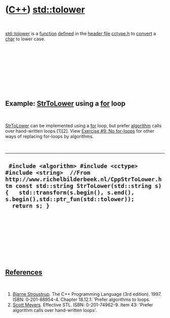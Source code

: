 
 

 

 

 

 

([C++](Cpp.md)) [std::tolower](CppTolower.md)
===============================================

 

[std::tolower](CppTolower.md) is a [function](CppFunction.md)
[defined](CppDefinition.md) in the [header file](CppHeaderFile.md)
[cctype.h](CppCctypeH.md) to [convert](CppConvert.md) a
[char](CppChar.md) to lower case.

 

 

 

 

 

Example: [StrToLower](CppStrToLower.md) using a [for](CppFor.md) loop
-----------------------------------------------------------------------

 

[StrToLower](CppStrToLower.md) can be implemented using a
[for](CppFor.md) loop, but prefer [algorithm](CppAlgorithm.md) calls
over hand-written loops \[1\]\[2\]. View [Exercise \#9: No
for-loops](CppExerciseNoForLoops.md) for other ways of replacing
for-loops by algorithms.

 

  --------------------------------------------------------------------------------------------------------------------------------------------------------------------------------------------------------------------------------------------------------------
  ` #include <algorithm> #include <cctype> #include <string>  //From http://www.richelbilderbeek.nl/CppStrToLower.htm const std::string StrToLower(std::string s) {   std::transform(s.begin(), s.end(), s.begin(),std::ptr_fun(std::tolower));   return s; }`
  --------------------------------------------------------------------------------------------------------------------------------------------------------------------------------------------------------------------------------------------------------------

 

 

 

 

 

[References](CppReferences.md)
-------------------------------

 

1.  [Bjarne Stroustrup](CppBjarneStroustrup.md). The C++ Programming
    Language (3rd edition). 1997. ISBN: 0-201-88954-4. Chapter 18.12.1:
    'Prefer algorithms to loops.
2.  [Scott Meyers](CppScottMeyers.md). Effective STL.
    ISBN: 0-201-74962-9. Item 43: 'Prefer algorithm calls over
    hand-written loops'.

 

 

 

 

 

 

